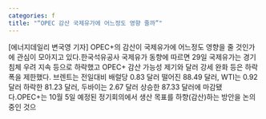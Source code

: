 ```yaml
---
categories: f
title: "“OPEC 감산 국제유가에 어느정도 영향 줄까”"
---
```

[에너지데일리 변국영 기자] OPEC+의 감산이 국제유가에 어느정도 영향을 줄 것인가에 관심이 모아지고 있다.한국석유공사 국제유가 동향에 따르면 29일 국제유가는 경기 침체 우려 지속 등으로 하락했고 OPEC+ 감산 가능성 제기와 달러 강세 완화 등은 하락폭을 제한했다. 브렌트는 전일대비 배럴당 0.83 달러 떨어진 88.49 달러, WTI는 0.92 달러 하락한 81.23 달러, 두바이는 2.67 달러 상승한 87.33 달러에 마감됐다.OPEC+는 10월 5일 예정된 정기회의에서 생산 목표를 하향(감산)하는 방안을 논의 중인 것으